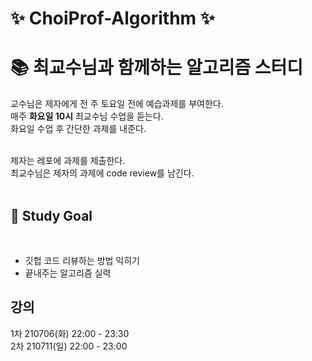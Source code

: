 # ✨ ChoiProf-Algorithm ✨

# 📚 최교수님과 함께하는 알고리즘 스터디 

교수님은 제자에게 전 주 토요일 전에 예습과제를 부여한다. </br>
매주 **화요일 10시** 최교수님 수업을 듣는다. </br>
화요일 수업 후 간단한 과제를 내준다.

</br>
제자는 레포에 과제를 제출한다. </br>
최교수님은 제자의 과제에 code review를 남긴다.


</br>
</br>

## 📍 Study Goal
</br>

* 깃헙 코드 리뷰하는 방법 익히기
* 끝내주는 알고리즘 실력


## 강의

1차 210706(화) 22:00 - 23:30</br> 
2차 210711(일) 22:00 - 23:00
